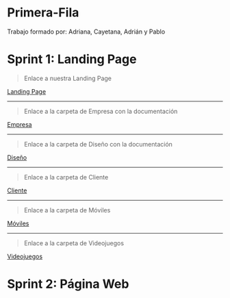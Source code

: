 # Primera-Fila

Trabajo formado por: Adriana, Cayetana, Adrián y Pablo

# Sprint 1: Landing Page

>Enlace a nuestra Landing Page

[Landing Page](https://github.com/ppolo1/Primera-Fila/tree/main/Landing%20Page/P%C3%A1gina/Portada)

---
>Enlace a la carpeta de Empresa con la documentación

[Empresa](https://github.com/ppolo1/Primera-Fila/tree/main/Landing%20Page/P%C3%A1gina/Portada)

---
>Enlace a la carpeta de Diseño con la documentación

[Diseño](https://github.com/ppolo1/Primera-Fila/tree/main/Landing%20Page/P%C3%A1gina/Portada)

---
>Enlace a la carpeta de Cliente

[Cliente]()

---
>Enlace a la carpeta de Móviles

[Móviles]()

---
>Enlace a la carpeta de Videojuegos

[Videojuegos]()

# Sprint 2: Página Web
